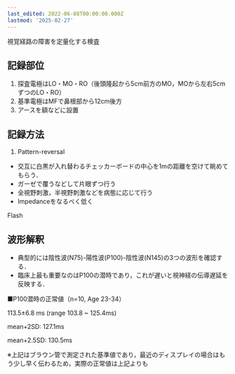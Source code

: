 ```yaml
---
last_edited: 2022-06-08T00:00:00.000Z
lastmod: '2025-02-27'
---
```





  

視覚経路の障害を定量化する検査

## 記録部位

1. 探査電極はLO・MO・RO（後頭隆起から5cm前方のMO，MOから左右5cmずつのLO・RO）
2. 基準電極はMFで鼻根部から12cm後方
3. アースを額などに設置

  

## 記録方法

1. Pattern-reversal

- 交互に白黒が入れ替わるチェッカーボードの中心を1mの距離を空けて眺めてもらう．
- ガーゼで覆うなどして片眼ずつ行う
- 全視野刺激，半視野刺激などを病態に応じて行う
- Impedanceをなるべく低く

Flash

  

## 波形解釈

- 典型的には陰性波(N75)-陽性波(P100)-陰性波(N145)の3つの波形を確認する．
- 臨床上最も重要なのはP100の潜時であり，これが遅いと視神経の伝導遅延を反映する．

  

■P100潜時の正常値（n=10, Age 23-34）

113.5±6.8 ms (range 103.8 ~ 125.4ms)

mean+2SD: 127.1ms

mean+2.5SD: 130.5ms

※上記はブラウン管で測定された基準値であり，最近のディスプレイの場合はもう少し早く伝わるため，実際の正常値は上記よりも
